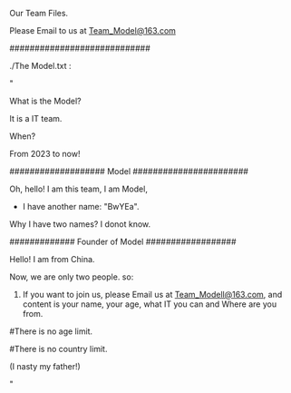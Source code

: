 Our Team Files.

Please Email to us at Team_Model@163.com 

############################

./The Model.txt :

"

What is the Model?

It is a IT team.

When?

From 2023 to now!

################### Model #######################

Oh, hello! I am this team, I am Model, 

* I have another name:   "BwYEa".

Why I have two names? I donot know.

############# Founder of Model ##################

Hello! I am from China.

Now, we are only two people. so:

1. If you want to join us, please Email us at Team_Modell@163.com, and content is your name, your age, what IT you can and Where are you from.

#There is no age limit.

#There is no country limit.

(I nasty my father!)

"
